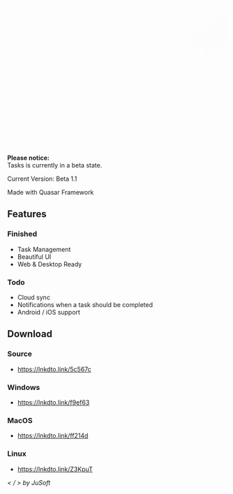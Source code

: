 <svg class="animated" id="freepik_stories-task" xmlns="http://www.w3.org/2000/svg" viewBox="0 0 500 500" version="1.1" xmlns:xlink="http://www.w3.org/1999/xlink" xmlns:svgjs="http://svgjs.com/svgjs"><style>svg#freepik_stories-task:not(.animated) .animable {opacity: 0;}svg#freepik_stories-task.animated #freepik--Floor--inject-31 {animation: 1s 1 forwards cubic-bezier(.36,-0.01,.5,1.38) fadeIn;animation-delay: 0s;}svg#freepik_stories-task.animated #freepik--Shadows--inject-31 {animation: 1s 1 forwards cubic-bezier(.36,-0.01,.5,1.38) zoomOut;animation-delay: 0s;}svg#freepik_stories-task.animated #freepik--Tasks--inject-31 {animation: 1s 1 forwards cubic-bezier(.36,-0.01,.5,1.38) zoomIn;animation-delay: 0s;}svg#freepik_stories-task.animated #freepik--Chair--inject-31 {animation: 1s 1 forwards cubic-bezier(.36,-0.01,.5,1.38) lightSpeedRight;animation-delay: 0s;}svg#freepik_stories-task.animated #freepik--Desk--inject-31 {animation: 1s 1 forwards cubic-bezier(.36,-0.01,.5,1.38) zoomOut;animation-delay: 0s;}svg#freepik_stories-task.animated #freepik--Files--inject-31 {animation: 1s 1 forwards cubic-bezier(.36,-0.01,.5,1.38) zoomOut;animation-delay: 0s;}svg#freepik_stories-task.animated #freepik--Character--inject-31 {animation: 1s 1 forwards cubic-bezier(.36,-0.01,.5,1.38) slideRight;animation-delay: 0s;}            @keyframes fadeIn {                0% {                    opacity: 0;                }                100% {                    opacity: 1;                }            }                    @keyframes zoomOut {                0% {                    opacity: 0;                    transform: scale(1.5);                }                100% {                    opacity: 1;                    transform: scale(1);                }            }                    @keyframes zoomIn {                0% {                    opacity: 0;                    transform: scale(0.5);                }                100% {                    opacity: 1;                    transform: scale(1);                }            }                    @keyframes lightSpeedRight {              from {                transform: translate3d(50%, 0, 0) skewX(-20deg);                opacity: 0;              }              60% {                transform: skewX(10deg);                opacity: 1;              }              80% {                transform: skewX(-2deg);              }              to {                opacity: 1;                transform: translate3d(0, 0, 0);              }            }                    @keyframes slideRight {                0% {                    opacity: 0;                    transform: translateX(30px);                }                100% {                    opacity: 1;                    transform: translateX(0);                }            }        </style><g id="freepik--Floor--inject-31" class="animable" style="transform-origin: 254.59px 356.57px;"><ellipse cx="254.59" cy="356.57" rx="228.27" ry="131.79" style="fill: rgb(245, 245, 245); transform-origin: 254.59px 356.57px;" id="el5lwwuhs8rbs" class="animable"></ellipse></g><g id="freepik--Shadows--inject-31" class="animable" style="transform-origin: 259.038px 339.308px;"><ellipse cx="220.85" cy="311.14" rx="46.74" ry="26.99" style="fill: rgb(224, 224, 224); transform-origin: 220.85px 311.14px;" id="elrqdvxp59z1a" class="animable"></ellipse><path d="M401.18,388c25.13,14.51,25.13,38,0,52.54s-65.88,14.52-91,0-25.13-38,0-52.55S376.05,373.47,401.18,388Z" style="fill: rgb(224, 224, 224); transform-origin: 355.682px 414.264px;" id="elhk710rmqgvs" class="animable"></path><path d="M166.48,292.61l132,76.19a3.46,3.46,0,0,1,0,6l-77.88,45a10.61,10.61,0,0,1-10.62,0L78,343.56a3.45,3.45,0,0,1,0-6l77.89-45A10.59,10.59,0,0,1,166.48,292.61Z" style="fill: rgb(224, 224, 224); transform-origin: 188.235px 356.195px;" id="ells3vzanov1l" class="animable"></path><path d="M115.61,349.3l91.48,54.39a2.18,2.18,0,0,1,0,3.76l-49,28.27a6.68,6.68,0,0,1-6.67,0L60,381.33a2.17,2.17,0,0,1,0-3.76l49-28.27A6.68,6.68,0,0,1,115.61,349.3Z" style="fill: rgb(224, 224, 224); transform-origin: 133.54px 392.519px;" id="el64ipi0lga6b" class="animable"></path><path d="M283.7,238.21l157,90.6a7.33,7.33,0,0,0,7.33,0l9.86-5.69a2.53,2.53,0,0,0,0-4.39L301,228.19a7.49,7.49,0,0,0-7.52,0l-9.76,5.63A2.53,2.53,0,0,0,283.7,238.21Z" style="fill: rgb(224, 224, 224); transform-origin: 370.8px 278.485px;" id="elnc8v87gndci" class="animable"></path></g><g id="freepik--Tasks--inject-31" class="animable" style="transform-origin: 369.595px 173.974px;"><path d="M295.29,233.61l152.56,88.08a3.59,3.59,0,0,0,5.39-3.1V117.65a9.79,9.79,0,0,0-4.89-8.46L302.58,25a4.86,4.86,0,0,0-7.29,4.21Z" style="fill: rgb(55, 71, 79); transform-origin: 374.265px 173.261px;" id="elg66gdvdmhxn" class="animable"></path><g id="eldearhvks0x5"><path d="M295.29,233.61l152.56,88.08a3.59,3.59,0,0,0,5.39-3.1V117.65a9.79,9.79,0,0,0-4.89-8.46L302.58,25a4.86,4.86,0,0,0-7.29,4.21Z" style="fill: rgb(255, 255, 255); opacity: 0.5; transform-origin: 374.265px 173.261px;" class="animable"></path></g><polygon points="299.61 242.84 439.5 323.6 439.5 119.41 299.61 38.65 299.61 242.84" style="fill: rgb(55, 71, 79); transform-origin: 369.555px 181.125px;" id="eltpfa08v4vzo" class="animable"></polygon><g id="elj4nb0okakgm"><polygon points="299.61 242.84 439.5 323.6 439.5 119.41 299.61 38.65 299.61 242.84" style="fill: rgb(255, 255, 255); opacity: 0.8; transform-origin: 369.555px 181.125px;" class="animable"></polygon></g><polygon points="285.95 226.53 425.84 307.29 439.5 119.41 299.61 38.65 285.95 226.53" style="fill: rgb(55, 71, 79); transform-origin: 362.725px 172.97px;" id="elrkx43q0i6hd" class="animable"></polygon><g id="elevo214abdrm"><polygon points="285.95 226.53 425.84 307.29 439.5 119.41 299.61 38.65 285.95 226.53" style="fill: rgb(255, 255, 255); opacity: 0.9; transform-origin: 362.725px 172.97px;" class="animable"></polygon></g><polygon points="299.61 38.65 439.5 119.41 444.8 116.35 304.91 35.58 299.61 38.65" style="fill: rgb(55, 71, 79); transform-origin: 372.205px 77.495px;" id="elih5b3n9r94" class="animable"></polygon><g id="elvef77n975ec"><polygon points="299.61 38.65 439.5 119.41 444.8 116.35 304.91 35.58 299.61 38.65" style="fill: rgb(255, 255, 255); opacity: 0.7; transform-origin: 372.205px 77.495px;" class="animable"></polygon></g><polygon points="444.8 116.35 444.8 319.76 439.5 323.6 439.5 119.41 444.8 116.35" style="fill: rgb(55, 71, 79); transform-origin: 442.15px 219.975px;" id="elu15cgb36cmn" class="animable"></polygon><polygon points="444.8 116.35 444.8 319.76 439.5 323.6 439.5 119.41 444.8 116.35" style="fill: rgb(55, 71, 79); transform-origin: 442.15px 219.975px;" id="elfx25yduydh" class="animable"></polygon><g id="elhsm1kkxgfqs"><polygon points="444.8 116.35 444.8 319.76 439.5 323.6 439.5 119.41 444.8 116.35" style="fill: rgb(255, 255, 255); opacity: 0.7; transform-origin: 442.15px 219.975px;" class="animable"></polygon></g><path d="M401,145.91a1.5,1.5,0,0,1-.37,0,1.41,1.41,0,0,1-.94-.84l-4.16-10.45a1.41,1.41,0,0,1,.79-1.82,1.39,1.39,0,0,1,1.82.78l3.46,8.69,19.91-15.81a1.4,1.4,0,0,1,2,.22,1.42,1.42,0,0,1-.22,2l-21.39,17A1.39,1.39,0,0,1,401,145.91Z" style="fill: rgb(55, 71, 79); transform-origin: 409.629px 136.03px;" id="elktms2x5fem" class="animable"></path><path d="M377.75,123.38a1.46,1.46,0,0,1-.7-.18l-58.9-34a1.4,1.4,0,0,1,1.41-2.43l58.9,34a1.4,1.4,0,0,1-.71,2.62Z" style="fill: rgb(55, 71, 79); transform-origin: 348.312px 104.986px;" id="el6fxgz2bmbpj" class="animable"></path><path d="M376.4,135.47a1.37,1.37,0,0,1-.7-.19l-58.9-34a1.4,1.4,0,0,1,1.41-2.43l58.9,34a1.4,1.4,0,0,1-.71,2.62Z" style="fill: rgb(55, 71, 79); transform-origin: 346.962px 117.065px;" id="el53sertqs1uw" class="animable"></path><path d="M410.39,161.22a3.7,3.7,0,0,1-1.82-.48l-18.21-10.07a7.75,7.75,0,0,1-4-7.43l1.73-20.31a3.77,3.77,0,0,1,5.62-2.93l19.15,11.06a5.65,5.65,0,0,1,2.79,5.26l-1.56,21.41a3.72,3.72,0,0,1-1.95,3A3.81,3.81,0,0,1,410.39,161.22Zm-18.51-38.91a.95.95,0,0,0-.95.86l-1.73,20.31a4.92,4.92,0,0,0,2.52,4.73l18.21,10.08a1,1,0,0,0,.91,0,.94.94,0,0,0,.49-.76l1.56-21.41a2.82,2.82,0,0,0-1.39-2.62h0l-19.16-11.06A.85.85,0,0,0,391.88,122.31Z" style="fill: rgb(55, 71, 79); transform-origin: 400.998px 140.363px;" id="elnpvsgyja9bi" class="animable"></path><path d="M373.59,173.42a1.39,1.39,0,0,1-.7-.19l-58.9-34a1.4,1.4,0,0,1,1.41-2.43l58.9,34a1.4,1.4,0,0,1-.71,2.62Z" style="fill: rgb(55, 71, 79); transform-origin: 344.152px 155.015px;" id="elj24qchdjfh" class="animable"></path><path d="M372.24,185.5a1.39,1.39,0,0,1-.7-.19l-58.9-34a1.4,1.4,0,0,1,1.41-2.43l58.9,34a1.4,1.4,0,0,1-.71,2.62Z" style="fill: rgb(55, 71, 79); transform-origin: 342.803px 167.096px;" id="elwh973aq38z" class="animable"></path><path d="M406.23,211.25a3.83,3.83,0,0,1-1.82-.47L386.2,200.7a7.74,7.74,0,0,1-4-7.43L384,173a3.76,3.76,0,0,1,5.62-2.93l19.15,11.06h0a5.63,5.63,0,0,1,2.79,5.25L410,207.77a3.76,3.76,0,0,1-3.74,3.48Zm-18.51-38.91a1,1,0,0,0-.44.11.93.93,0,0,0-.51.76L385,193.51a4.92,4.92,0,0,0,2.52,4.73l18.21,10.08a.91.91,0,0,0,.91,0,.9.9,0,0,0,.49-.76l1.56-21.41a2.82,2.82,0,0,0-1.39-2.62l-19.16-11.06A.85.85,0,0,0,387.72,172.34Z" style="fill: rgb(55, 71, 79); transform-origin: 396.873px 190.41px;" id="eljpsmb9hr33k" class="animable"></path><path d="M397.37,195.48a1.57,1.57,0,0,1-.37,0,1.41,1.41,0,0,1-.94-.84l-4.16-10.44a1.4,1.4,0,0,1,2.61-1L398,191.8,417.88,176a1.41,1.41,0,0,1,1.75,2.2l-21.39,17A1.4,1.4,0,0,1,397.37,195.48Z" style="fill: rgb(55, 71, 79); transform-origin: 405.956px 185.625px;" id="el4nkzmbpdub9" class="animable"></path><path d="M369.44,223.45a1.37,1.37,0,0,1-.7-.19l-58.91-34a1.41,1.41,0,0,1,1.41-2.44l58.9,34a1.4,1.4,0,0,1-.7,2.62Z" style="fill: rgb(55, 71, 79); transform-origin: 340.012px 205.053px;" id="elk3mjdf4h9w" class="animable"></path><path d="M368.09,235.54a1.43,1.43,0,0,1-.71-.19l-58.9-34a1.4,1.4,0,1,1,1.41-2.43l58.9,34a1.41,1.41,0,0,1-.7,2.63Z" style="fill: rgb(55, 71, 79); transform-origin: 338.637px 217.14px;" id="elzqik77jeuu9" class="animable"></path><path d="M402.07,261.28a3.65,3.65,0,0,1-1.81-.47L382,250.73a7.75,7.75,0,0,1-4-7.43l1.74-20.3a3.72,3.72,0,0,1,2-3,3.76,3.76,0,0,1,3.61.08l19.15,11.06h0a5.64,5.64,0,0,1,2.78,5.26l-1.56,21.41a3.74,3.74,0,0,1-1.95,3A3.8,3.8,0,0,1,402.07,261.28Zm-18.51-38.9a1,1,0,0,0-.44.1,1,1,0,0,0-.51.76l-1.73,20.3a4.91,4.91,0,0,0,2.52,4.73l18.22,10.08a.93.93,0,0,0,1.39-.75l1.56-21.42a2.8,2.8,0,0,0-1.39-2.62L384,222.5A1,1,0,0,0,383.56,222.38Z" style="fill: rgb(55, 71, 79); transform-origin: 392.634px 240.429px;" id="el21gg2m5fnzc" class="animable"></path><path d="M401.09,107.85a6,6,0,0,1-3-.79L373,92.89a1.39,1.39,0,0,1-.61-.7,16,16,0,0,0-6.19-7.63c-1-.6-3.62-1.79-5,.22a1.42,1.42,0,0,1-1.84.41L337.74,73.05a8,8,0,0,1-4-6.92V50.75a8.74,8.74,0,0,1,5.08-7.93,1.4,1.4,0,0,1,1.29.06l69.46,40.36a1.4,1.4,0,0,1-.14,2.5,3.71,3.71,0,0,0-2.22,3.4v12.62a6,6,0,0,1-3,5.25A6.09,6.09,0,0,1,401.09,107.85ZM374.76,90.68l24.72,13.93a3.27,3.27,0,0,0,4.88-2.85V89.14a6.51,6.51,0,0,1,1.87-4.57L339.33,45.7a6,6,0,0,0-2.82,5V66.13a5.14,5.14,0,0,0,2.61,4.47l20.57,11.59c1.95-1.72,4.9-1.78,7.88-.06A18.44,18.44,0,0,1,374.76,90.68Z" style="fill: rgb(55, 71, 79); transform-origin: 372.007px 75.2705px;" id="elcbhpe87lo1" class="animable"></path></g><g id="freepik--Chair--inject-31" class="animable" style="transform-origin: 221.37px 251.683px;"><path d="M228.11,268.36l-12,73.38a2.29,2.29,0,0,1-2.26,1.92h0a2.29,2.29,0,0,1-2.28-2.54l8.44-75.7Z" style="fill: rgb(38, 50, 56); transform-origin: 219.833px 304.54px;" id="el306t7auij4w" class="animable"></path><path d="M186.6,243.68l-12,73.38a2.28,2.28,0,0,1-2.25,1.92h0a2.29,2.29,0,0,1-2.28-2.54l8.44-75.71Z" style="fill: rgb(38, 50, 56); transform-origin: 178.328px 279.855px;" id="el7ivunign8ei" class="animable"></path><path d="M246.57,251.2l11.87,63.24a1.93,1.93,0,0,0,3.8-.64l-8.76-58.61Z" style="fill: rgb(38, 50, 56); transform-origin: 254.411px 283.57px;" id="elbc49n9g3u5" class="animable"></path><path d="M204.59,227.61l11.8,62.85a1.92,1.92,0,0,0,1.9,1.57,1.94,1.94,0,0,0,1.91-2.21l-8.7-58.23Z" style="fill: rgb(38, 50, 56); transform-origin: 212.404px 259.82px;" id="elwput0kk9gla" class="animable"></path><path d="M208,222.83A16.86,16.86,0,0,0,218,209.1c1.91-19.25,8.69-58.93,31.68-45.72,28.36,16.3,18.21,63.65,14.08,78.83a20.46,20.46,0,0,1-5.21,9.06c-5.13,5.17-15.74,14.06-33.78,21.62a10.56,10.56,0,0,1-7,.42c-9-2.55-32.38-10.4-44.06-25.33a4.07,4.07,0,0,1,.68-5.7C179.08,238.52,189.76,231,208,222.83Z" style="fill: rgb(55, 71, 79); transform-origin: 220.897px 217.229px;" id="elin6hbw1sz19" class="animable"></path><g id="els829c3vvmel"><path d="M208,222.83A16.86,16.86,0,0,0,218,209.1c1.91-19.25,8.69-58.93,31.68-45.72,28.36,16.3,18.21,63.65,14.08,78.83a20.46,20.46,0,0,1-5.21,9.06c-5.13,5.17-15.74,14.06-33.78,21.62a10.56,10.56,0,0,1-7,.42c-9-2.55-32.38-10.4-44.06-25.33a4.07,4.07,0,0,1,.68-5.7C179.08,238.52,189.76,231,208,222.83Z" style="opacity: 0.5; transform-origin: 220.897px 217.229px;" class="animable"></path></g><path d="M172.83,245.27a4,4,0,0,0,.84,2.71c.63.8,1.29,1.57,2,2.33h0c.37.41.76.82,1.15,1.22l0,0c.39.4.79.79,1.19,1.17l0,0,1.23,1.14,0,0c.42.38.85.75,1.28,1.12h0c6.62,5.56,14.66,9.79,21.84,12.85h0l1.33.55.14.06,1.22.49.22.09,1.14.45.26.1,1.07.4.3.11c.34.13.66.25,1,.36l.35.13.91.32.38.13.84.29.4.14.76.25.43.14.69.22.46.15.59.18.5.16.49.15.61.18.31.09.86.25a10.56,10.56,0,0,0,7-.42c18-7.56,28.65-16.45,33.78-21.62a20.46,20.46,0,0,0,5.21-9.06c4.13-15.18,14.28-62.53-14.08-78.83-.51-.29-1-.55-1.49-.78a3.18,3.18,0,0,0-.32-.16c-.48-.23-.95-.43-1.41-.61l-.14-.05c-.45-.17-.88-.31-1.32-.44l-.2-.06c-.46-.13-.92-.23-1.37-.32h-.12a12.74,12.74,0,0,0-2.72-.2h0a10.86,10.86,0,0,0-2.57.4h0c4.53-2,10.06-1.91,15.54,1.24,28.37,16.3,18.21,63.64,14.09,78.83l-.7,2.6A24.67,24.67,0,0,1,258,257.06l-7.36,5.63h0a115.82,115.82,0,0,1-25.89,14.74,10.62,10.62,0,0,1-7,.43c-9-2.55-32.39-10.39-44.07-25.33a4,4,0,0,1-.84-2.22h0v-5Z" style="fill: rgb(55, 71, 79); transform-origin: 222.753px 218.983px;" id="els0k7jupvjre" class="animable"></path><g id="elkd36p83zoom"><path d="M172.83,245.27a4,4,0,0,0,.84,2.71c.63.8,1.29,1.57,2,2.33h0c.37.41.76.82,1.15,1.22l0,0c.39.4.79.79,1.19,1.17l0,0,1.23,1.14,0,0c.42.38.85.75,1.28,1.12h0c6.62,5.56,14.66,9.79,21.84,12.85h0l1.33.55.14.06,1.22.49.22.09,1.14.45.26.1,1.07.4.3.11c.34.13.66.25,1,.36l.35.13.91.32.38.13.84.29.4.14.76.25.43.14.69.22.46.15.59.18.5.16.49.15.61.18.31.09.86.25a10.56,10.56,0,0,0,7-.42c18-7.56,28.65-16.45,33.78-21.62a20.46,20.46,0,0,0,5.21-9.06c4.13-15.18,14.28-62.53-14.08-78.83-.51-.29-1-.55-1.49-.78a3.18,3.18,0,0,0-.32-.16c-.48-.23-.95-.43-1.41-.61l-.14-.05c-.45-.17-.88-.31-1.32-.44l-.2-.06c-.46-.13-.92-.23-1.37-.32h-.12a12.74,12.74,0,0,0-2.72-.2h0a10.86,10.86,0,0,0-2.57.4h0c4.53-2,10.06-1.91,15.54,1.24,28.37,16.3,18.21,63.64,14.09,78.83l-.7,2.6A24.67,24.67,0,0,1,258,257.06l-7.36,5.63h0a115.82,115.82,0,0,1-25.89,14.74,10.62,10.62,0,0,1-7,.43c-9-2.55-32.39-10.39-44.07-25.33a4,4,0,0,1-.84-2.22h0v-5Z" style="opacity: 0.6; transform-origin: 222.753px 218.983px;" class="animable"></path></g></g><g id="freepik--Desk--inject-31" class="animable" style="transform-origin: 188.215px 288.046px;"><path d="M210.12,414.16a5.23,5.23,0,0,0,4.72,0c1.31-.75,1.31-2,0-2.72a5.17,5.17,0,0,0-4.72,0C208.82,412.19,208.82,413.41,210.12,414.16Z" style="fill: rgb(55, 71, 79); transform-origin: 212.484px 412.796px;" id="elvt1ow14hdp8" class="animable"></path><g id="elq4dcxbukj6"><rect x="209.14" y="332.37" width="6.68" height="80.36" style="fill: rgb(55, 71, 79); transform-origin: 212.48px 372.55px; transform: rotate(180deg);" class="animable"></rect></g><path d="M286,369.59a5.23,5.23,0,0,0,4.72,0c1.31-.76,1.31-2,0-2.73a5.23,5.23,0,0,0-4.72,0C284.73,367.61,284.73,368.83,286,369.59Z" style="fill: rgb(38, 50, 56); transform-origin: 288.375px 368.225px;" id="el5tulu089cit" class="animable"></path><g id="elcf0nz5rbd8i"><rect x="285.05" y="287.79" width="6.68" height="80.36" style="fill: rgb(38, 50, 56); transform-origin: 288.39px 327.97px; transform: rotate(180deg);" class="animable"></rect></g><path d="M85.68,342.06a5.17,5.17,0,0,0,4.72,0c1.31-.75,1.31-2,0-2.72a5.23,5.23,0,0,0-4.72,0C84.38,340.09,84.38,341.31,85.68,342.06Z" style="fill: rgb(55, 71, 79); transform-origin: 88.0438px 340.704px;" id="el09rcyd64ac92" class="animable"></path><g id="elw1ofide5f1"><rect x="84.7" y="260.27" width="6.68" height="80.36" style="fill: rgb(55, 71, 79); transform-origin: 88.04px 300.45px; transform: rotate(180deg);" class="animable"></rect></g><path d="M167.29,281.25a4.64,4.64,0,0,0,4.23,0,1.29,1.29,0,0,0,0-2.44,4.64,4.64,0,0,0-4.23,0A1.29,1.29,0,0,0,167.29,281.25Z" style="fill: rgb(69, 90, 100); transform-origin: 169.405px 280.03px;" id="eloxmvd3twqwd" class="animable"></path><g id="elvr4walpt7d"><rect x="166.41" y="212.9" width="5.99" height="67.06" style="fill: rgb(69, 90, 100); transform-origin: 169.405px 246.43px; transform: rotate(180deg);" class="animable"></rect></g><polygon points="291.73 274.48 291.73 290.47 212.47 336.23 212.47 320.24 291.73 274.48" style="fill: rgb(38, 50, 56); transform-origin: 252.1px 305.355px;" id="ellgz1flr6hd" class="animable"></polygon><polygon points="84.7 246.47 212.47 320.24 212.47 336.23 84.7 262.46 84.7 246.47" style="fill: rgb(55, 71, 79); transform-origin: 148.585px 291.35px;" id="elp6m16flvr6m" class="animable"></polygon><polygon points="163.96 200.71 291.73 274.48 212.47 320.24 84.7 246.47 163.96 200.71" style="fill: rgb(69, 90, 100); transform-origin: 188.215px 260.475px;" id="el7slddp63ca2" class="animable"></polygon><g id="elhq09lkh4ojo"><path d="M164.36,279.79l-58.77-33.93a.93.93,0,0,1,0-1.61l11.31-6.53a1,1,0,0,1,.93,0l58.77,33.93a.93.93,0,0,1,0,1.6l-11.32,6.54A.94.94,0,0,1,164.36,279.79Z" style="opacity: 0.2; transform-origin: 141.091px 258.758px;" class="animable"></path></g><path d="M220.63,306.5l-34.28-20a.51.51,0,0,1,0-.88l38-23.42Z" style="fill: rgb(55, 71, 79); transform-origin: 205.224px 284.35px;" id="el4plwsxnbg8p" class="animable"></path><g id="el83go4aywojc"><path d="M220.63,306.5l-34.28-20a.51.51,0,0,1,0-.88l38-23.42Z" style="opacity: 0.4; transform-origin: 205.224px 284.35px;" class="animable"></path></g><polygon points="220.63 306.5 258.85 284.37 258.85 274.31 220.63 296.35 220.63 306.5" style="fill: rgb(55, 71, 79); transform-origin: 239.74px 290.405px;" id="elhsns5gypyn9" class="animable"></polygon><g id="elysup2gb1k6"><polygon points="220.63 306.5 258.85 284.37 258.85 274.31 220.63 296.35 220.63 306.5" style="opacity: 0.2; transform-origin: 239.74px 290.405px;" class="animable"></polygon></g><path d="M251.39,285.92l-15.09,8.71c-1,.58-1.82,0-1.82-1.37h0a4.36,4.36,0,0,1,1.82-3.47l15.09-8.72c1-.58,1.82,0,1.82,1.38h0A4.33,4.33,0,0,1,251.39,285.92Z" style="fill: rgb(230, 230, 230); transform-origin: 243.845px 287.85px;" id="elcco1cumqgmu" class="animable"></path><path d="M232.27,294.54a4.61,4.61,0,0,1-2.1,3.63c-1.16.67-2.1.13-2.1-1.21a4.63,4.63,0,0,1,2.1-3.63C231.33,292.66,232.27,293.2,232.27,294.54Z" style="fill: rgb(230, 230, 230); transform-origin: 230.17px 295.75px;" id="elp0rf2ypy18" class="animable"></path><path d="M220.63,296.35,186.49,280.3a.52.52,0,0,1-.05-.91l36.63-21.78a1.42,1.42,0,0,1,1.37-.05l34.41,16.75Z" style="fill: rgb(55, 71, 79); transform-origin: 222.523px 276.879px;" id="elbkzzoizovtk" class="animable"></path><polygon points="188.69 281.33 188.69 285.65 216.97 301.65 216.97 294.63 188.69 281.33" style="fill: rgb(245, 245, 245); transform-origin: 202.83px 291.49px;" id="el4qong2g3jc" class="animable"></polygon><polygon points="216.97 301.65 220.63 299.36 220.63 296.35 216.97 294.63 216.97 301.65" style="fill: rgb(224, 224, 224); transform-origin: 218.8px 298.14px;" id="el5w76ujwlz6c" class="animable"></polygon><path d="M186.19,276.14V265h62.33c.21,0,6.9,3.49,9.86,5a.85.85,0,0,1,0,1.49L221.47,292.4a1.88,1.88,0,0,1-1.71.05Z" style="fill: rgb(55, 71, 79); transform-origin: 222.505px 278.816px;" id="elmotgwd2wsf" class="animable"></path><g id="elihlebscmqb"><path d="M186.19,276.14V265h62.33c.21,0,6.9,3.49,9.86,5a.85.85,0,0,1,0,1.49L221.47,292.4a1.88,1.88,0,0,1-1.71.05Z" style="opacity: 0.4; transform-origin: 222.505px 278.816px;" class="animable"></path></g><polygon points="220.63 289.76 255.99 269.88 255.99 265.56 220.63 284.37 220.63 289.76" style="fill: rgb(224, 224, 224); transform-origin: 238.31px 277.66px;" id="el53ss9q2658g" class="animable"></polygon><polygon points="186.19 276.14 195.44 270.73 186.19 264.98 186.19 276.14" style="fill: rgb(55, 71, 79); transform-origin: 190.815px 270.56px;" id="elflz3t7nwq1s" class="animable"></polygon><g id="el0t4u1py819rl"><polygon points="186.19 276.14 195.44 270.73 186.19 264.98 186.19 276.14" style="opacity: 0.6; transform-origin: 190.815px 270.56px;" class="animable"></polygon></g><polygon points="192.03 268.61 192.03 274.77 220.63 289.76 220.63 284.37 192.03 268.61" style="fill: rgb(245, 245, 245); transform-origin: 206.33px 279.185px;" id="eloi2b3bb2gbp" class="animable"></polygon><path d="M186.19,265l33.25,19.82a2.48,2.48,0,0,0,2.42.07l36.65-19.2a.85.85,0,0,0,.06-1.46l-33.46-21.75Z" style="fill: rgb(55, 71, 79); transform-origin: 222.573px 263.826px;" id="el97opm9sbofo" class="animable"></path><polygon points="200 241.6 200 243.9 185.28 252.21 185.28 249.91 200 241.6" style="fill: rgb(55, 71, 79); transform-origin: 192.64px 246.905px;" id="eli46nsyjh5oq" class="animable"></polygon><g id="el32oqyljg319"><polygon points="200 241.6 200 243.9 185.28 252.21 185.28 249.91 200 241.6" style="fill: rgb(255, 255, 255); opacity: 0.2; transform-origin: 192.64px 246.905px;" class="animable"></polygon></g><polygon points="151.69 230.5 185.28 249.91 185.28 252.21 151.69 232.8 151.69 230.5" style="fill: rgb(55, 71, 79); transform-origin: 168.485px 241.355px;" id="elv5a99qqc1uo" class="animable"></polygon><g id="elgwlgjg1ib5e"><polygon points="151.69 230.5 185.28 249.91 185.28 252.21 151.69 232.8 151.69 230.5" style="fill: rgb(255, 255, 255); opacity: 0.4; transform-origin: 168.485px 241.355px;" class="animable"></polygon></g><polygon points="166.41 222.19 200 241.6 185.28 249.91 151.69 230.5 166.41 222.19" style="fill: rgb(55, 71, 79); transform-origin: 175.845px 236.05px;" id="el4k3dyqomkmb" class="animable"></polygon><g id="elkzn1p8h5wvg"><polygon points="166.41 222.19 200 241.6 185.28 249.91 151.69 230.5 166.41 222.19" style="fill: rgb(255, 255, 255); opacity: 0.6; transform-origin: 175.845px 236.05px;" class="animable"></polygon></g><path d="M173.05,263.22l1.5.87v2.74a5.31,5.31,0,0,0,2.75-.75l.11-.07a3,3,0,0,0,1.38-1.89,1.72,1.72,0,0,0,.08-.52v-3.74Z" style="fill: rgb(224, 224, 224); transform-origin: 175.96px 263.345px;" id="elcwb5hbnl8uo" class="animable"></path><path d="M107.7,162.19l.12-.07a5.41,5.41,0,0,1,2.75-.75h0a1.65,1.65,0,0,1,.87.23l64.81,37.26a5.25,5.25,0,0,1,2.62,4.54v56.46l-5.82,3.36-61.56-35.39a5.25,5.25,0,0,1-2.62-4.54V164.75h-2.62A3,3,0,0,1,107.7,162.19Z" style="fill: rgb(230, 230, 230); transform-origin: 142.56px 212.295px;" id="elj5dzr5om9u" class="animable"></path><path d="M178.31,201.05a5.25,5.25,0,0,1,.56,2.35v56.46l-5.82,3.36L170.87,262v-56.3Z" style="fill: rgb(224, 224, 224); transform-origin: 174.87px 232.135px;" id="el9cf0v4q8kr" class="animable"></path><path d="M176.25,261.37v3.75a1.72,1.72,0,0,1-2.58,1.48l-64.8-37.26a5.25,5.25,0,0,1-2.62-4.54V221Z" style="fill: rgb(240, 240, 240); transform-origin: 141.25px 243.915px;" id="el0u5xusgigwq" class="animable"></path><path d="M106.25,164.6a1.72,1.72,0,0,1,2.58-1.49l64.8,37.27a5.23,5.23,0,0,1,2.62,4.54v56.45l-70-40.41" style="fill: rgb(240, 240, 240); transform-origin: 141.25px 212.125px;" id="elhor6ep5icyg" class="animable"></path><polygon points="143.56 230.49 131.21 224.25 134.23 222.19 146.12 228.44 143.56 230.49" style="fill: rgb(224, 224, 224); transform-origin: 138.665px 226.34px;" id="elzx2g0ppbphm" class="animable"></polygon><path d="M131.21,224.24l-7.14,28.38a2.06,2.06,0,0,0,1,2.3l14.76,8.3s4.59-32.3,3.74-32.73Z" style="fill: rgb(230, 230, 230); transform-origin: 133.842px 243.73px;" id="elpwbm8xtfci8" class="animable"></path><polygon points="147.6 256.87 142.52 253.79 141.54 260.68 147.6 256.87" style="fill: rgb(240, 240, 240); transform-origin: 144.57px 257.235px;" id="elb379by42g65" class="animable"></polygon><path d="M143.56,230.49,139,261.67a1.47,1.47,0,0,0,2.29,1.43l5.86-4a1.55,1.55,0,0,0,.69-1.29v-.6a.45.45,0,0,0-.71-.37l-5.56,3.81,4.58-32.23Z" style="fill: rgb(224, 224, 224); transform-origin: 143.412px 245.891px;" id="el2kp42sb86a6" class="animable"></path><path d="M143.24,214.6c0,2.73-1.92,3.84-4.29,2.47a9.49,9.49,0,0,1-4.28-7.42c0-2.73,1.92-3.84,4.28-2.47A9.47,9.47,0,0,1,143.24,214.6Z" style="fill: rgb(224, 224, 224); transform-origin: 138.955px 212.125px;" id="elc4jdib6rrcl" class="animable"></path></g><g id="freepik--Files--inject-31" class="animable" style="transform-origin: 129.665px 365.845px;"><polygon points="94.94 369.42 134.21 346.93 103.03 329.74 65.13 352.05 94.94 369.42" style="fill: rgb(255, 255, 255); transform-origin: 99.67px 349.58px;" id="eld1tikgm7mxj" class="animable"></polygon><path d="M96.3,365.67a.41.41,0,0,1-.18-.05l-22.8-13.29a.35.35,0,1,1,.35-.6L96.47,365a.35.35,0,0,1,.13.48A.35.35,0,0,1,96.3,365.67Z" style="fill: rgb(224, 224, 224); transform-origin: 84.8774px 358.664px;" id="elhr2783nyybg" class="animable"></path><path d="M100,363.4a.34.34,0,0,1-.17,0L77.06,350.06a.34.34,0,0,1-.12-.47.34.34,0,0,1,.47-.13l22.81,13.29a.35.35,0,0,1,.12.48A.34.34,0,0,1,100,363.4Z" style="fill: rgb(224, 224, 224); transform-origin: 88.6403px 356.412px;" id="elxe2po42sc9" class="animable"></path><path d="M103.68,361.23a.33.33,0,0,1-.17,0L80.7,347.9a.35.35,0,0,1-.12-.48.34.34,0,0,1,.47-.13l22.81,13.3a.34.34,0,0,1-.18.64Z" style="fill: rgb(224, 224, 224); transform-origin: 92.2857px 354.242px;" id="eluu1vnfu6l4" class="animable"></path><path d="M107.43,359a.41.41,0,0,1-.18-.05l-22.8-13.29a.36.36,0,0,1-.13-.48.34.34,0,0,1,.48-.12l22.8,13.29a.34.34,0,0,1,.13.47A.35.35,0,0,1,107.43,359Z" style="fill: rgb(224, 224, 224); transform-origin: 96.0264px 352.003px;" id="elf8sj20pwdd" class="animable"></path><path d="M111.17,356.7a.34.34,0,0,1-.17-.05L88.19,343.36a.35.35,0,0,1-.12-.48.33.33,0,0,1,.47-.12l22.81,13.29a.34.34,0,0,1,.12.47A.35.35,0,0,1,111.17,356.7Z" style="fill: rgb(224, 224, 224); transform-origin: 99.7697px 349.703px;" id="eladrhxurufcp" class="animable"></path><path d="M114.92,354.43a.41.41,0,0,1-.18-.05l-22.8-13.29a.35.35,0,1,1,.35-.6l22.8,13.29a.34.34,0,0,1,.13.47A.36.36,0,0,1,114.92,354.43Z" style="fill: rgb(224, 224, 224); transform-origin: 103.497px 347.424px;" id="elx8hwb7uoiw" class="animable"></path><path d="M118.66,352.16a.34.34,0,0,1-.17-.05L95.68,338.82a.35.35,0,0,1-.12-.48.34.34,0,0,1,.47-.12l22.81,13.29a.34.34,0,0,1,.12.47A.33.33,0,0,1,118.66,352.16Z" style="fill: rgb(224, 224, 224); transform-origin: 107.26px 345.165px;" id="el7m7245qpijy" class="animable"></path><path d="M122.41,349.89a.41.41,0,0,1-.18-.05l-22.8-13.29a.35.35,0,1,1,.35-.6l22.8,13.29a.35.35,0,0,1,.13.48A.35.35,0,0,1,122.41,349.89Z" style="fill: rgb(224, 224, 224); transform-origin: 110.987px 342.884px;" id="elmztwyjasui" class="animable"></path><path d="M126.15,347.62a.34.34,0,0,1-.17-.05l-22.81-13.29a.35.35,0,0,1-.12-.48.34.34,0,0,1,.47-.12L126.33,347a.35.35,0,0,1,.12.48A.34.34,0,0,1,126.15,347.62Z" style="fill: rgb(224, 224, 224); transform-origin: 114.75px 340.626px;" id="elvwxb3yfopes" class="animable"></path><polygon points="65.25 351.94 95.05 369.31 95.05 396.01 65.25 379.55 65.25 351.94" style="fill: rgb(250, 250, 250); transform-origin: 80.15px 373.975px;" id="elc3au3vtzz7u" class="animable"></polygon><polygon points="95.05 369.31 134.32 346.82 134.32 373.21 95.05 396.01 95.05 369.31" style="fill: rgb(230, 230, 230); transform-origin: 114.685px 371.415px;" id="el7n1cxjane0b" class="animable"></polygon><polygon points="88.64 371.92 95.05 375.66 108.92 367.72 95.05 377.69 88.64 371.92" style="fill: rgb(224, 224, 224); transform-origin: 98.78px 372.705px;" id="elh61cf81fwtr" class="animable"></polygon><polygon points="88.64 381.21 95.05 384.95 102.89 380.47 95.05 386.98 88.64 381.21" style="fill: rgb(224, 224, 224); transform-origin: 95.765px 383.725px;" id="elrmoqgvk5yeo" class="animable"></polygon><polygon points="98.78 376.91 103.68 378.37 107.43 372.7 98.78 376.91" style="fill: rgb(224, 224, 224); transform-origin: 103.105px 375.535px;" id="elo235svaqxd9" class="animable"></polygon><polygon points="98.78 376.91 113.57 368.49 106.18 376.91 98.78 376.91" style="fill: rgb(255, 255, 255); transform-origin: 106.175px 372.7px;" id="el6gefrbwmzl7" class="animable"></polygon><polygon points="120.92 358.81 124.39 359.85 127.04 355.83 120.92 358.81" style="fill: rgb(224, 224, 224); transform-origin: 123.98px 357.84px;" id="elmt7a0485uvf" class="animable"></polygon><polygon points="120.92 358.81 131.39 352.85 126.15 358.81 120.92 358.81" style="fill: rgb(255, 255, 255); transform-origin: 126.155px 355.83px;" id="el7tx98n6d6mo" class="animable"></polygon><polygon points="113.43 378.66 116.9 379.7 119.55 375.68 113.43 378.66" style="fill: rgb(224, 224, 224); transform-origin: 116.49px 377.69px;" id="elv8zpowtkpre" class="animable"></polygon><polygon points="113.43 378.66 123.9 372.7 118.66 378.66 113.43 378.66" style="fill: rgb(255, 255, 255); transform-origin: 118.665px 375.68px;" id="elnf72zic37l" class="animable"></polygon><path d="M155.73,430.78l-34.28-20a.51.51,0,0,1,0-.88l38-23.42Z" style="fill: rgb(55, 71, 79); transform-origin: 140.324px 408.63px;" id="elasjjs9fg6h" class="animable"></path><g id="elj4lqmmmeeik"><path d="M155.73,430.78l-34.28-20a.51.51,0,0,1,0-.88l38-23.42Z" style="opacity: 0.4; transform-origin: 140.324px 408.63px;" class="animable"></path></g><polygon points="155.73 430.78 193.95 408.65 193.95 398.59 155.73 420.63 155.73 430.78" style="fill: rgb(55, 71, 79); transform-origin: 174.84px 414.685px;" id="elc33q4753zjl" class="animable"></polygon><g id="elewk71p1hs46"><polygon points="155.73 430.78 193.95 408.65 193.95 398.59 155.73 420.63 155.73 430.78" style="opacity: 0.2; transform-origin: 174.84px 414.685px;" class="animable"></polygon></g><path d="M186.49,410.2l-15.09,8.72c-1,.58-1.82,0-1.82-1.38h0a4.33,4.33,0,0,1,1.82-3.47l15.09-8.71c1-.58,1.82,0,1.82,1.37h0A4.36,4.36,0,0,1,186.49,410.2Z" style="fill: rgb(230, 230, 230); transform-origin: 178.945px 412.14px;" id="el4dsyaljb2uu" class="animable"></path><path d="M167.36,418.82a4.65,4.65,0,0,1-2.1,3.64c-1.15.67-2.09.12-2.09-1.21a4.66,4.66,0,0,1,2.09-3.64C166.42,416.94,167.36,417.48,167.36,418.82Z" style="fill: rgb(230, 230, 230); transform-origin: 165.265px 420.034px;" id="elf45h84qc97" class="animable"></path><path d="M155.73,420.63l-34.15-16.05a.51.51,0,0,1,0-.9l36.62-21.78a1.44,1.44,0,0,1,1.38-.06L194,398.59Z" style="fill: rgb(55, 71, 79); transform-origin: 157.655px 401.161px;" id="els9zrdlf6yy" class="animable"></path><polygon points="123.78 405.62 123.78 409.93 152.07 425.93 152.07 418.91 123.78 405.62" style="fill: rgb(245, 245, 245); transform-origin: 137.925px 415.775px;" id="elbd9b7q65ax" class="animable"></polygon><polygon points="152.07 425.93 155.73 423.65 155.73 420.63 152.07 418.91 152.07 425.93" style="fill: rgb(224, 224, 224); transform-origin: 153.9px 422.42px;" id="el6ar0l7cv917" class="animable"></polygon><path d="M121.29,400.42V389.27h62.32c.22,0,6.91,3.48,9.87,5a.86.86,0,0,1,0,1.5l-36.93,20.88a1.82,1.82,0,0,1-1.71.05Z" style="fill: rgb(55, 71, 79); transform-origin: 157.605px 403.08px;" id="elj2k0r6lebym" class="animable"></path><g id="elp6y8lkv34gj"><path d="M121.29,400.42V389.27h62.32c.22,0,6.91,3.48,9.87,5a.86.86,0,0,1,0,1.5l-36.93,20.88a1.82,1.82,0,0,1-1.71.05Z" style="opacity: 0.4; transform-origin: 157.605px 403.08px;" class="animable"></path></g><polygon points="155.73 414.05 191.09 394.16 191.09 389.84 155.73 408.65 155.73 414.05" style="fill: rgb(224, 224, 224); transform-origin: 173.41px 401.945px;" id="el5l1gox8e4xs" class="animable"></polygon><polygon points="121.29 400.42 130.54 395.01 121.29 389.27 121.29 400.42" style="fill: rgb(55, 71, 79); transform-origin: 125.915px 394.845px;" id="elrn20riocu4e" class="animable"></polygon><g id="elywj1bp5p7w"><polygon points="121.29 400.42 130.54 395.01 121.29 389.27 121.29 400.42" style="opacity: 0.6; transform-origin: 125.915px 394.845px;" class="animable"></polygon></g><polygon points="127.13 392.89 127.13 399.05 155.73 414.05 155.73 408.65 127.13 392.89" style="fill: rgb(245, 245, 245); transform-origin: 141.43px 403.47px;" id="el7xumu8x6xas" class="animable"></polygon><path d="M121.29,389.27l33.25,19.81a2.44,2.44,0,0,0,2.41.07L193.61,390a.85.85,0,0,0,0-1.46l-33.45-21.74Z" style="fill: rgb(55, 71, 79); transform-origin: 157.657px 388.117px;" id="el6s51gcq23s" class="animable"></path><path d="M155.73,405.62l-34.28-20a.51.51,0,0,1,0-.88l38-23.42Z" style="fill: rgb(55, 71, 79); transform-origin: 140.324px 383.47px;" id="eletq6u9bopq4" class="animable"></path><g id="el35s36e8f28d"><path d="M155.73,405.62l-34.28-20a.51.51,0,0,1,0-.88l38-23.42Z" style="opacity: 0.4; transform-origin: 140.324px 383.47px;" class="animable"></path></g><polygon points="155.73 405.62 193.95 383.49 193.95 373.43 155.73 395.47 155.73 405.62" style="fill: rgb(55, 71, 79); transform-origin: 174.84px 389.525px;" id="elwjgeo3covj9" class="animable"></polygon><g id="elemxyd84bp48"><polygon points="155.73 405.62 193.95 383.49 193.95 373.43 155.73 395.47 155.73 405.62" style="opacity: 0.2; transform-origin: 174.84px 389.525px;" class="animable"></polygon></g><path d="M186.49,385l-15.09,8.71c-1,.58-1.82,0-1.82-1.37h0a4.33,4.33,0,0,1,1.82-3.47l15.09-8.72c1-.58,1.82,0,1.82,1.38h0A4.36,4.36,0,0,1,186.49,385Z" style="fill: rgb(230, 230, 230); transform-origin: 178.945px 386.93px;" id="elpe9fndxkc4" class="animable"></path><path d="M167.36,393.66a4.61,4.61,0,0,1-2.1,3.63c-1.15.67-2.09.13-2.09-1.21a4.64,4.64,0,0,1,2.09-3.63C166.42,391.78,167.36,392.32,167.36,393.66Z" style="fill: rgb(230, 230, 230); transform-origin: 165.265px 394.87px;" id="elajppk2d7dd" class="animable"></path><path d="M155.73,395.47l-34.15-16.05a.52.52,0,0,1,0-.91l36.62-21.78a1.44,1.44,0,0,1,1.38-.05L194,373.43Z" style="fill: rgb(55, 71, 79); transform-origin: 157.656px 375.999px;" id="el2qotfx1c6xm" class="animable"></path><polygon points="123.78 380.45 123.78 384.77 152.07 400.77 152.07 393.75 123.78 380.45" style="fill: rgb(245, 245, 245); transform-origin: 137.925px 390.61px;" id="el2l8g53ky5np" class="animable"></polygon><polygon points="152.07 400.77 155.73 398.48 155.73 395.47 152.07 393.75 152.07 400.77" style="fill: rgb(224, 224, 224); transform-origin: 153.9px 397.26px;" id="elwkcbtqymbc" class="animable"></polygon><path d="M121.34,374.53V363.37h62.32c.21,0,6.9,3.49,9.86,5a.85.85,0,0,1,0,1.49l-36.94,20.89a1.86,1.86,0,0,1-1.7,0Z" style="fill: rgb(55, 71, 79); transform-origin: 157.65px 377.163px;" id="elud83tp17z1" class="animable"></path><g id="el66fj5m1c6nb"><path d="M121.34,374.53V363.37h62.32c.21,0,6.9,3.49,9.86,5a.85.85,0,0,1,0,1.49l-36.94,20.89a1.86,1.86,0,0,1-1.7,0Z" style="opacity: 0.4; transform-origin: 157.65px 377.163px;" class="animable"></path></g><polygon points="155.77 388.15 191.14 368.26 191.14 363.94 155.77 382.76 155.77 388.15" style="fill: rgb(224, 224, 224); transform-origin: 173.455px 376.045px;" id="elbq6ogh5bv06" class="animable"></polygon><polygon points="121.34 374.53 130.58 369.12 121.34 363.37 121.34 374.53" style="fill: rgb(55, 71, 79); transform-origin: 125.96px 368.95px;" id="el79tpkqt4ux9" class="animable"></polygon><g id="el41q8po6aa36"><polygon points="121.34 374.53 130.58 369.12 121.34 363.37 121.34 374.53" style="opacity: 0.6; transform-origin: 125.96px 368.95px;" class="animable"></polygon></g><polygon points="127.17 367 127.17 373.16 155.77 388.15 155.77 382.76 127.17 367" style="fill: rgb(245, 245, 245); transform-origin: 141.47px 377.575px;" id="el7g9prbwpsw8" class="animable"></polygon><path d="M121.34,363.37l33.25,19.82a2.46,2.46,0,0,0,2.41.07l36.66-19.2a.85.85,0,0,0,.05-1.46l-33.46-21.75Z" style="fill: rgb(55, 71, 79); transform-origin: 157.72px 362.196px;" id="elkp66duf9l0r" class="animable"></path><path d="M155.77,379.72l-34.27-20a.51.51,0,0,1,0-.88l38-23.41Z" style="fill: rgb(55, 71, 79); transform-origin: 140.374px 357.575px;" id="eljgjatup4oyl" class="animable"></path><g id="eluxia74rwpva"><path d="M155.77,379.72l-34.27-20a.51.51,0,0,1,0-.88l38-23.41Z" style="opacity: 0.4; transform-origin: 140.374px 357.575px;" class="animable"></path></g><polygon points="155.77 379.72 193.99 357.59 193.99 347.54 155.77 369.57 155.77 379.72" style="fill: rgb(55, 71, 79); transform-origin: 174.88px 363.63px;" id="eljtpi0qvmmtb" class="animable"></polygon><g id="elhhtdur0mh5"><polygon points="155.77 379.72 193.99 357.59 193.99 347.54 155.77 369.57 155.77 379.72" style="opacity: 0.2; transform-origin: 174.88px 363.63px;" class="animable"></polygon></g><path d="M186.54,359.15l-15.1,8.71c-1,.58-1.81,0-1.81-1.37h0a4.37,4.37,0,0,1,1.81-3.48l15.1-8.71c1-.58,1.81,0,1.81,1.37h0A4.37,4.37,0,0,1,186.54,359.15Z" style="fill: rgb(230, 230, 230); transform-origin: 178.99px 361.08px;" id="el19a4ds4eaoc" class="animable"></path><path d="M167.41,367.77a4.64,4.64,0,0,1-2.1,3.63c-1.16.67-2.1.13-2.1-1.21a4.65,4.65,0,0,1,2.1-3.64C166.47,365.89,167.41,366.43,167.41,367.77Z" style="fill: rgb(230, 230, 230); transform-origin: 165.31px 368.978px;" id="el0emvoorygeyv" class="animable"></path><path d="M155.77,369.57l-34.14-16a.52.52,0,0,1,0-.91l36.62-21.78a1.47,1.47,0,0,1,1.38-.06L194,347.54Z" style="fill: rgb(55, 71, 79); transform-origin: 157.681px 350.123px;" id="el0r7l6q0797ig" class="animable"></path><polygon points="123.83 354.56 123.83 358.87 152.12 374.88 152.12 367.85 123.83 354.56" style="fill: rgb(245, 245, 245); transform-origin: 137.975px 364.72px;" id="el6lijexev7lm" class="animable"></polygon><polygon points="152.12 374.88 155.77 372.59 155.77 369.57 152.12 367.85 152.12 374.88" style="fill: rgb(224, 224, 224); transform-origin: 153.945px 371.365px;" id="elvemp2dgu4ah" class="animable"></polygon><polygon points="154.82 340.59 194.09 318.1 162.9 300.91 125.01 323.22 154.82 340.59" style="fill: rgb(250, 250, 250); transform-origin: 159.55px 320.75px;" id="el011db0mv9s4t" class="animable"></polygon><path d="M156.17,336.83a.35.35,0,0,1-.17,0L133.2,323.5a.35.35,0,0,1-.13-.48.34.34,0,0,1,.47-.12l22.81,13.29a.34.34,0,0,1,.13.47A.37.37,0,0,1,156.17,336.83Z" style="fill: rgb(224, 224, 224); transform-origin: 144.775px 329.846px;" id="elzpeyr7a62tg" class="animable"></path><path d="M159.92,334.56a.33.33,0,0,1-.17,0l-22.81-13.29a.36.36,0,0,1-.13-.48.34.34,0,0,1,.48-.12l22.8,13.29a.34.34,0,0,1-.17.64Z" style="fill: rgb(224, 224, 224); transform-origin: 148.518px 327.608px;" id="elecjikdjf5eo" class="animable"></path><path d="M163.56,332.4a.34.34,0,0,1-.17,0l-22.81-13.29a.35.35,0,0,1-.12-.48.34.34,0,0,1,.47-.12l22.81,13.29a.35.35,0,0,1,.12.48A.34.34,0,0,1,163.56,332.4Z" style="fill: rgb(224, 224, 224); transform-origin: 152.16px 325.436px;" id="elbkpkh3aninq" class="animable"></path><path d="M167.31,330.13a.41.41,0,0,1-.18-.05l-22.8-13.29a.34.34,0,0,1-.13-.47.35.35,0,0,1,.48-.13l22.8,13.29a.36.36,0,0,1,.13.48A.36.36,0,0,1,167.31,330.13Z" style="fill: rgb(224, 224, 224); transform-origin: 155.904px 323.136px;" id="els782za41put" class="animable"></path><path d="M171.05,327.86a.26.26,0,0,1-.17-.05l-22.81-13.29a.34.34,0,0,1-.12-.47.34.34,0,0,1,.47-.13l22.81,13.29a.35.35,0,0,1,.12.48A.34.34,0,0,1,171.05,327.86Z" style="fill: rgb(224, 224, 224); transform-origin: 159.65px 320.867px;" id="elxpdmiry0nmh" class="animable"></path><path d="M174.79,325.59a.28.28,0,0,1-.17,0l-22.8-13.29a.34.34,0,0,1-.13-.47.36.36,0,0,1,.48-.13L175,324.94a.36.36,0,0,1,.13.48A.37.37,0,0,1,174.79,325.59Z" style="fill: rgb(224, 224, 224); transform-origin: 163.409px 318.63px;" id="el917v27r0qft" class="animable"></path><path d="M178.54,323.32a.26.26,0,0,1-.17-.05L155.56,310a.34.34,0,0,1-.13-.47.36.36,0,0,1,.48-.13l22.8,13.29a.35.35,0,0,1,.13.48A.34.34,0,0,1,178.54,323.32Z" style="fill: rgb(224, 224, 224); transform-origin: 167.135px 316.338px;" id="elxh8m6m4o25n" class="animable"></path><path d="M182.29,321.05a.39.39,0,0,1-.18,0l-22.8-13.3a.34.34,0,0,1-.13-.47.36.36,0,0,1,.48-.13l22.8,13.29a.36.36,0,0,1,.13.48A.36.36,0,0,1,182.29,321.05Z" style="fill: rgb(224, 224, 224); transform-origin: 170.884px 314.083px;" id="elhvclyt0v0p9" class="animable"></path><path d="M186,318.78a.39.39,0,0,1-.18,0l-22.8-13.29a.35.35,0,1,1,.35-.61l22.8,13.29a.35.35,0,0,1,.13.48A.34.34,0,0,1,186,318.78Z" style="fill: rgb(224, 224, 224); transform-origin: 174.595px 311.812px;" id="elto6m8x2r40l" class="animable"></path><polygon points="125.12 323.1 154.93 340.48 154.93 367.18 125.12 350.72 125.12 323.1" style="fill: rgb(240, 240, 240); transform-origin: 140.025px 345.14px;" id="el84c91d9el84" class="animable"></polygon><polygon points="154.93 340.48 194.2 317.98 194.2 344.38 154.93 367.18 154.93 340.48" style="fill: rgb(230, 230, 230); transform-origin: 174.565px 342.58px;" id="elohgap5fd2vb" class="animable"></polygon><polygon points="148.52 343.09 154.93 346.82 168.8 338.88 154.93 348.85 148.52 343.09" style="fill: rgb(224, 224, 224); transform-origin: 158.66px 343.865px;" id="elw9limojyaef" class="animable"></polygon><polygon points="148.52 352.38 154.93 356.12 162.76 351.63 154.93 358.15 148.52 352.38" style="fill: rgb(224, 224, 224); transform-origin: 155.64px 354.89px;" id="elfohqd3b8l7d" class="animable"></polygon><polygon points="158.66 348.08 163.56 349.54 167.31 343.87 158.66 348.08" style="fill: rgb(224, 224, 224); transform-origin: 162.985px 346.705px;" id="elhxuqnkh5xg" class="animable"></polygon><polygon points="158.66 348.08 173.45 339.65 166.05 348.08 158.66 348.08" style="fill: rgb(255, 255, 255); transform-origin: 166.055px 343.865px;" id="el5tinwjhyza7" class="animable"></polygon><polygon points="180.79 329.98 184.26 331.01 186.91 327 180.79 329.98" style="fill: rgb(224, 224, 224); transform-origin: 183.85px 329.005px;" id="el09v7w2x9otkd" class="animable"></polygon><polygon points="180.79 329.98 191.26 324.01 186.03 329.98 180.79 329.98" style="fill: rgb(255, 255, 255); transform-origin: 186.025px 326.995px;" id="elcoo3m6p2h8q" class="animable"></polygon><polygon points="173.31 349.83 176.78 350.86 179.43 346.85 173.31 349.83" style="fill: rgb(224, 224, 224); transform-origin: 176.37px 348.855px;" id="ela81d6pzwok7" class="animable"></polygon><polygon points="173.31 349.83 183.78 343.87 178.54 349.83 173.31 349.83" style="fill: rgb(255, 255, 255); transform-origin: 178.545px 346.85px;" id="elzzc40k1puyp" class="animable"></polygon><polygon points="135.82 350.66 133.28 351.42 131.33 348.47 135.82 350.66" style="fill: rgb(224, 224, 224); transform-origin: 133.575px 349.945px;" id="elr9d1z7z2qif" class="animable"></polygon><polygon points="135.82 350.66 128.14 346.28 131.98 350.66 135.82 350.66" style="fill: rgb(255, 255, 255); transform-origin: 131.98px 348.47px;" id="elzurpi717nuj" class="animable"></polygon><polygon points="145.82 340.18 142.35 341.21 139.7 337.2 145.82 340.18" style="fill: rgb(224, 224, 224); transform-origin: 142.76px 339.205px;" id="ele0tqshcp897" class="animable"></polygon><polygon points="145.82 340.18 135.35 334.22 140.59 340.18 145.82 340.18" style="fill: rgb(255, 255, 255); transform-origin: 140.585px 337.2px;" id="elbiqvludfosl" class="animable"></polygon></g><g id="freepik--Character--inject-31" class="animable" style="transform-origin: 336.159px 306.023px;"><polygon points="389.97 394.31 386.64 392.92 387.5 388.88 389.97 394.31" style="fill: rgb(55, 71, 79); transform-origin: 388.305px 391.595px;" id="el3uem56lmap9" class="animable"></polygon><polygon points="393.72 383.44 395.14 389.79 389.97 394.31 387.5 388.88 393.72 383.44" style="fill: rgb(69, 90, 100); transform-origin: 391.32px 388.875px;" id="eld6l3qffj3h" class="animable"></polygon><path d="M379.46,376.85a39.7,39.7,0,0,0-2.1,8.14,20.49,20.49,0,0,1-5.26,10.51c-2.43,2.24-6.77,7.4.76,8.32,7.79,1,14.32-5.48,14.42-9.05s1.05-6.37,3-8,3.47-3.3,3.47-3.3-3.47-12.46-6.44-11.76S379.46,376.85,379.46,376.85Z" style="fill: rgb(38, 50, 56); transform-origin: 381.191px 387.803px;" id="el4fuoj3ivlmm" class="animable"></path><path d="M382.47,364.66c-2.24-3.38-4.77-7.36-6.81-11-4.8-8.64-12.07-22.36-19.2-25.1V270.31l-27.38-1.26s-9,31.91,3.79,57.56c9.14,18.37,29,37.52,39.49,46.9C375.64,373,381.64,371.11,382.47,364.66Z" style="fill: rgb(69, 90, 100); transform-origin: 354.237px 321.28px;" id="elzfsc7b0dg1f" class="animable"></path><path d="M388,372.69s-2.5-3.45-5.54-8c-.83,6.45-6.83,8.31-10.11,8.85,4.16,3.71,6.87,5.9,6.87,5.9S388.14,380.65,388,372.69Z" style="fill: rgb(148, 89, 89); transform-origin: 380.176px 372.098px;" id="eld1gbd1pt0vw" class="animable"></path><path d="M331.84,324.36l7.34-36.22s-5.48-3.2-5.48-11.66c0,0-.69,8.16,3,14.06l-6.31,30.28C330.83,322,331.32,323.19,331.84,324.36Z" style="fill: rgb(55, 71, 79); transform-origin: 334.785px 300.42px;" id="eldzkr8toazrb" class="animable"></path><path d="M356.46,328.53v-2.1L353,328.67l-6.38,9.87-.6,7.75c2.51,3.09,5.13,6.09,7.74,8.93l.52-12.7,4.8-12.54A11.42,11.42,0,0,0,356.46,328.53Z" style="fill: rgb(55, 71, 79); transform-origin: 352.55px 340.825px;" id="el3ulmmifnela" class="animable"></path><polygon points="331.27 424.67 327.89 422.75 331.27 418.27 331.27 424.67" style="fill: rgb(55, 71, 79); transform-origin: 329.58px 421.47px;" id="eld6o7vedae0r" class="animable"></polygon><polygon points="336.19 416.08 336.19 421.75 331.27 424.67 331.27 418.27 336.19 416.08" style="fill: rgb(69, 90, 100); transform-origin: 333.73px 420.375px;" id="elb0dr0cm9nos" class="animable"></polygon><path d="M325.51,404.06s-1.92-.78-3.75,5.89-9.41,11-11.33,12.16-7,6,0,8.5,15.91-1.18,18-5.39,3.16-6.77,7.75-9.14v-8.51c0-1.64-1.72-2.83-2.81-3.11S325.51,404.06,325.51,404.06Z" style="fill: rgb(38, 50, 56); transform-origin: 321.513px 417.728px;" id="elk61bof1etxa" class="animable"></path><path d="M364.55,269.05l-30.85-2.17v9.6c0,8.46,5.48,11.66,5.48,11.66l-9.33,46a52.44,52.44,0,0,0-.92,6.72l-4.05,57.72a11.72,11.72,0,0,0,11.31,2.3c2.1-6.43,5.68-17.17,9.9-28.91,5.08-14.17,5.31-24,5.11-28a9.09,9.09,0,0,1,.73-4.09c1.68-3.9,5.77-13.38,12.62-29.37C377.31,280.81,364.55,269.05,364.55,269.05Z" style="fill: rgb(69, 90, 100); transform-origin: 347.551px 334.167px;" id="el2thia6yw0gs" class="animable"></path><path d="M324.88,398.62l-.58,8.29a5.45,5.45,0,0,0,5,2.58c3.66,0,4.94-2.37,4.94-2.37s.73-2.31,2-6.2A11.72,11.72,0,0,1,324.88,398.62Z" style="fill: rgb(148, 89, 89); transform-origin: 330.27px 404.061px;" id="el9maby9i7u5m" class="animable"></path><path d="M336.77,224.62s-8.62.33-11.63,6.65-7.31,19.09-7.31,19.09l11.56,2.6Z" style="fill: rgb(55, 71, 79); transform-origin: 327.3px 238.79px;" id="elxcq12u6j9aa" class="animable"></path><g id="el5frggpqxd3t"><path d="M336.77,224.62s-8.62.33-11.63,6.65-7.31,19.09-7.31,19.09l11.56,2.6Z" style="fill: rgb(255, 255, 255); opacity: 0.2; transform-origin: 327.3px 238.79px;" class="animable"></path></g><path d="M355.2,225.92l9.35,1.62v21l-2.92,11.16s.55,6,2.92,9.32c0,0-16.64,12.62-35.47,0,0,0,.73-11,.73-14.08,0,0-6.38-3.84-5.75-9.69s12.71-20.66,12.71-20.66l6.64-.09Z" style="fill: rgb(55, 71, 79); transform-origin: 344.283px 249.564px;" id="el99fuwo6ova6" class="animable"></path><g id="elgyc06030xgu"><path d="M355.2,225.92l9.35,1.62v21l-2.92,11.16s.55,6,2.92,9.32c0,0-16.64,12.62-35.47,0,0,0,.73-11,.73-14.08,0,0-6.38-3.84-5.75-9.69s12.71-20.66,12.71-20.66l6.64-.09Z" style="fill: rgb(255, 255, 255); opacity: 0.4; transform-origin: 344.283px 249.564px;" class="animable"></path></g><path d="M339.13,183s-8.08-2.8-10.05,5.47,4.11,16.29-5,19c0,0,5.37,4.47,10.09-3.87l4,17s0,.93-1.41,1.64c0,0,23,5.1,27.35-6.35a4.88,4.88,0,0,1,1,5s6.77-2.74,4.87-11.51c0,0,5.35-.15,6.62-4.51,0,0-8.56.41-8.51-9,.06-10.92-5.69-9.34-5.69-9.34S355.37,176.06,339.13,183Z" style="fill: rgb(38, 50, 56); transform-origin: 350.34px 201.998px;" id="elet2h9iss75" class="animable"></path><path d="M343.41,217.24v7.29s-6.55,11.29-4,12c4.88,1.37,15.74-10.63,15.74-10.63V210.5Z" style="fill: rgb(148, 89, 89); transform-origin: 346.985px 223.569px;" id="el8naenky2u1" class="animable"></path><path d="M355.07,208.06v.43c-2.63,10.36-9.46,12.62-11.66,13.15l-.08-16,11.4-.05Z" style="fill: rgb(112, 56, 56); transform-origin: 349.2px 213.615px;" id="elpmjga2w2qmi" class="animable"></path><path d="M344.15,185c-4.35.36-13.4,3.54-13.54,15s1.62,20.23,7.57,20.59,19.25-5,19.86-19.9S348.4,184.63,344.15,185Z" style="fill: rgb(148, 89, 89); transform-origin: 344.334px 202.777px;" id="elotohrizx4lm" class="animable"></path><polygon points="338.65 204.61 338.75 211.35 334.79 210.2 338.65 204.61" style="fill: rgb(112, 56, 56); transform-origin: 336.77px 207.98px;" id="el9ynearm2ja" class="animable"></polygon><path d="M344.57,204.43a1.38,1.38,0,0,1-2.75,0,1.39,1.39,0,0,1,1.36-1.4A1.37,1.37,0,0,1,344.57,204.43Z" style="fill: rgb(38, 50, 56); transform-origin: 343.195px 204.361px;" id="elwxb885bc8b" class="animable"></path><path d="M335.53,203.6a1.38,1.38,0,1,1-1.4-1.36A1.37,1.37,0,0,1,335.53,203.6Z" style="fill: rgb(38, 50, 56); transform-origin: 334.15px 203.62px;" id="el7b5zsvmvtq8" class="animable"></path><path d="M332.44,200.78l2.66-1.63s-1-1.06-2.06-.4A1.87,1.87,0,0,0,332.44,200.78Z" style="fill: rgb(55, 71, 79); transform-origin: 333.724px 199.657px;" id="elkdewpj9cxl" class="animable"></path><path d="M332.44,200.78l2.66-1.63s-1-1.06-2.06-.4A1.87,1.87,0,0,0,332.44,200.78Z" style="fill: rgb(38, 50, 56); transform-origin: 333.724px 199.657px;" id="eltcewa39rxhd" class="animable"></path><path d="M351.33,203.81s-.27,4.83,2.51,4.83h5.45v-9.21c0-10.33-7.83-21.12-24.5-12.59C334.79,186.84,334,200.63,351.33,203.81Z" style="fill: rgb(38, 50, 56); transform-origin: 347.037px 196.198px;" id="elo1qfnhg155g" class="animable"></path><path d="M353.82,208.07a6.93,6.93,0,0,1,.6-3,3.24,3.24,0,0,1,2.83-2.18c3.25-.05,3.65,3.08,3.6,4.19-.15,2.92-2.54,6.05-7,6.12Z" style="fill: rgb(148, 89, 89); transform-origin: 357.336px 208.045px;" id="elvy9lp30md6f" class="animable"></path><path d="M342.26,213.48a1.13,1.13,0,1,1-1.13-1.13A1.13,1.13,0,0,1,342.26,213.48Z" style="fill: rgb(112, 56, 56); transform-origin: 341.13px 213.48px;" id="elm4garik13p8" class="animable"></path><path d="M364.55,227.54s-7.68,2.79-4.32,16.23,6.59,24.69,6.59,24.69l-13.37,8s4.86,2.33,3.77,10.9c0,0,17.48-4.32,21.53-7.26s2.67-11.53,1.71-16.26-5.48-23.93-6.17-26.54S371.56,228.76,364.55,227.54Z" style="fill: rgb(55, 71, 79); transform-origin: 367.468px 257.45px;" id="el86nzkpvsg2n" class="animable"></path><g id="elnol62as2f6f"><path d="M364.55,227.54s-7.68,2.79-4.32,16.23,6.59,24.69,6.59,24.69l-13.37,8s4.86,2.33,3.77,10.9c0,0,17.48-4.32,21.53-7.26s2.67-11.53,1.71-16.26-5.48-23.93-6.17-26.54S371.56,228.76,364.55,227.54Z" style="fill: rgb(255, 255, 255); opacity: 0.2; transform-origin: 367.468px 257.45px;" class="animable"></path></g><path d="M366.82,268.46a12.16,12.16,0,0,1,7.54,1.85,10.79,10.79,0,0,0-8.12-3.88Z" style="fill: rgb(55, 71, 79); transform-origin: 370.3px 268.37px;" id="elq958s0l8ay" class="animable"></path><path d="M311.71,300.69l-34.28-20a.51.51,0,0,1,0-.88l38-23.42Z" style="fill: rgb(55, 71, 79); transform-origin: 296.304px 278.54px;" id="el53umzdvyieh" class="animable"></path><g id="ellx26720jqfp"><path d="M311.71,300.69l-34.28-20a.51.51,0,0,1,0-.88l38-23.42Z" style="opacity: 0.4; transform-origin: 296.304px 278.54px;" class="animable"></path></g><polygon points="311.71 300.69 349.93 278.56 349.93 268.5 311.71 290.54 311.71 300.69" style="fill: rgb(55, 71, 79); transform-origin: 330.82px 284.595px;" id="eli27q34rr11n" class="animable"></polygon><g id="eludmkc6dbpbn"><polygon points="311.71 300.69 349.93 278.56 349.93 268.5 311.71 290.54 311.71 300.69" style="opacity: 0.2; transform-origin: 330.82px 284.595px;" class="animable"></polygon></g><path d="M342.47,280.11l-15.09,8.72c-1,.58-1.82,0-1.82-1.38h0a4.33,4.33,0,0,1,1.82-3.47l15.09-8.71c1-.58,1.82,0,1.82,1.37h0A4.36,4.36,0,0,1,342.47,280.11Z" style="fill: rgb(230, 230, 230); transform-origin: 334.925px 282.05px;" id="eljhxl77d64jc" class="animable"></path><path d="M323.34,288.73a4.65,4.65,0,0,1-2.1,3.64c-1.16.67-2.09.12-2.09-1.21a4.64,4.64,0,0,1,2.09-3.64C322.4,286.85,323.34,287.39,323.34,288.73Z" style="fill: rgb(230, 230, 230); transform-origin: 321.245px 289.944px;" id="eloy9mefebs7j" class="animable"></path><path d="M311.71,290.54l-34.15-16.05a.51.51,0,0,1,0-.9l36.62-21.78a1.44,1.44,0,0,1,1.38-.06l34.41,16.75Z" style="fill: rgb(55, 71, 79); transform-origin: 313.63px 271.071px;" id="el4hf3s2octfy" class="animable"></path><polygon points="279.76 275.52 279.76 279.84 308.05 295.84 308.05 288.82 279.76 275.52" style="fill: rgb(245, 245, 245); transform-origin: 293.905px 285.68px;" id="elsaqh71iuvon" class="animable"></polygon><polygon points="308.05 295.84 311.71 293.56 311.71 290.54 308.05 288.82 308.05 295.84" style="fill: rgb(224, 224, 224); transform-origin: 309.88px 292.33px;" id="elxrmuyiejdc8" class="animable"></polygon><path d="M357.22,287.38s-15,3.23-16.39,3.57-8.64,2.61-14.61,1.3l14.74-8.5s-7.52-1.84-6.44-4.18c.41-.89,14.4-.41,14.4-.41l4.53-2.68S361.47,277.51,357.22,287.38Z" style="fill: rgb(148, 89, 89); transform-origin: 342.341px 284.567px;" id="elabll2cy7tv" class="animable"></path><path d="M277.27,270.33V259.18h62.32c.22,0,6.91,3.48,9.87,5a.86.86,0,0,1,0,1.5l-36.93,20.88a1.82,1.82,0,0,1-1.71.05Z" style="fill: rgb(55, 71, 79); transform-origin: 313.585px 272.99px;" id="eln5b53fqdy6t" class="animable"></path><g id="eldwjqz7doy2d"><path d="M277.27,270.33V259.18h62.32c.22,0,6.91,3.48,9.87,5a.86.86,0,0,1,0,1.5l-36.93,20.88a1.82,1.82,0,0,1-1.71.05Z" style="opacity: 0.4; transform-origin: 313.585px 272.99px;" class="animable"></path></g><polygon points="311.71 283.95 347.07 264.07 347.07 259.75 311.71 278.56 311.71 283.95" style="fill: rgb(224, 224, 224); transform-origin: 329.39px 271.85px;" id="elqopwlvgspf" class="animable"></polygon><polygon points="277.27 270.33 286.51 264.92 277.27 259.18 277.27 270.33" style="fill: rgb(55, 71, 79); transform-origin: 281.89px 264.755px;" id="elai990xjkl1l" class="animable"></polygon><g id="eldkrh5ok0yhg"><polygon points="277.27 270.33 286.51 264.92 277.27 259.18 277.27 270.33" style="opacity: 0.6; transform-origin: 281.89px 264.755px;" class="animable"></polygon></g><polygon points="283.11 262.8 283.11 268.96 311.71 283.95 311.71 278.56 283.11 262.8" style="fill: rgb(245, 245, 245); transform-origin: 297.41px 273.375px;" id="elbwbh6needt6" class="animable"></polygon><path d="M277.27,259.18,310.52,279a2.44,2.44,0,0,0,2.41.07l36.66-19.2a.85.85,0,0,0,.05-1.46l-33.45-21.74Z" style="fill: rgb(55, 71, 79); transform-origin: 313.65px 258.012px;" id="elkuq2ha5q1ds" class="animable"></path><path d="M311.71,275.53l-34.28-20a.51.51,0,0,1,0-.88l38-23.42Z" style="fill: rgb(55, 71, 79); transform-origin: 296.304px 253.38px;" id="el7k9ts3p04r" class="animable"></path><g id="elbgxidovlmx6"><path d="M311.71,275.53l-34.28-20a.51.51,0,0,1,0-.88l38-23.42Z" style="opacity: 0.4; transform-origin: 296.304px 253.38px;" class="animable"></path></g><polygon points="311.71 275.52 349.93 253.4 349.93 243.34 311.71 265.38 311.71 275.52" style="fill: rgb(55, 71, 79); transform-origin: 330.82px 259.43px;" id="elbwex2amlwp" class="animable"></polygon><g id="elmlc8et16rin"><polygon points="311.71 275.52 349.93 253.4 349.93 243.34 311.71 265.38 311.71 275.52" style="opacity: 0.2; transform-origin: 330.82px 259.43px;" class="animable"></polygon></g><path d="M342.47,255l-15.09,8.71c-1,.58-1.82,0-1.82-1.37h0a4.33,4.33,0,0,1,1.82-3.47l15.09-8.72c1-.57,1.82,0,1.82,1.38h0A4.36,4.36,0,0,1,342.47,255Z" style="fill: rgb(230, 230, 230); transform-origin: 334.925px 256.932px;" id="elm4qq3pv0pns" class="animable"></path><path d="M323.34,263.57a4.61,4.61,0,0,1-2.1,3.63c-1.16.67-2.09.13-2.09-1.21a4.63,4.63,0,0,1,2.09-3.63C322.4,261.69,323.34,262.23,323.34,263.57Z" style="fill: rgb(230, 230, 230); transform-origin: 321.245px 264.78px;" id="elglbu6svpyxi" class="animable"></path><path d="M311.71,265.38l-34.15-16a.52.52,0,0,1,0-.91l36.62-21.78a1.44,1.44,0,0,1,1.38,0l34.41,16.75Z" style="fill: rgb(55, 71, 79); transform-origin: 313.631px 245.947px;" id="elh83t52s19bj" class="animable"></path><polygon points="279.76 250.36 279.76 254.68 308.05 270.68 308.05 263.66 279.76 250.36" style="fill: rgb(245, 245, 245); transform-origin: 293.905px 260.52px;" id="el3yejdcwjby" class="animable"></polygon><polygon points="308.05 270.68 311.71 268.39 311.71 265.38 308.05 263.66 308.05 270.68" style="fill: rgb(224, 224, 224); transform-origin: 309.88px 267.17px;" id="elq4q59e7xols" class="animable"></polygon></g><defs>     <filter id="active" height="200%">         <feMorphology in="SourceAlpha" result="DILATED" operator="dilate" radius="2"></feMorphology>                <feFlood flood-color="#32DFEC" flood-opacity="1" result="PINK"></feFlood>        <feComposite in="PINK" in2="DILATED" operator="in" result="OUTLINE"></feComposite>        <feMerge>            <feMergeNode in="OUTLINE"></feMergeNode>            <feMergeNode in="SourceGraphic"></feMergeNode>        </feMerge>    </filter>    <filter id="hover" height="200%">        <feMorphology in="SourceAlpha" result="DILATED" operator="dilate" radius="2"></feMorphology>                <feFlood flood-color="#ff0000" flood-opacity="0.5" result="PINK"></feFlood>        <feComposite in="PINK" in2="DILATED" operator="in" result="OUTLINE"></feComposite>        <feMerge>            <feMergeNode in="OUTLINE"></feMergeNode>            <feMergeNode in="SourceGraphic"></feMergeNode>        </feMerge>            <feColorMatrix type="matrix" values="0   0   0   0   0                0   1   0   0   0                0   0   0   0   0                0   0   0   1   0 "></feColorMatrix>    </filter></defs></svg>

**Please notice:**<br>
Tasks is currently in a beta state. 


Current Version: Beta 1.1


Made with Quasar Framework

## Features

### Finished
 - Task Management
 - Beautiful UI
 - Web & Desktop Ready

### Todo
 - Cloud sync
 - Notifications when a task should be completed
 - Android / iOS support

## Download
### Source
 - https://lnkdto.link/5c567c
### Windows
 - https://lnkdto.link/f9ef63
### MacOS
 - https://lnkdto.link/ff214d
### Linux
 - https://lnkdto.link/Z3KpuT

_< / > by JuSoft_

